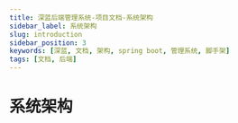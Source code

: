 ```yaml
---
title: 深蓝后端管理系统-项目文档-系统架构
sidebar_label: 系统架构
slug: introduction
sidebar_position: 3
keywords: [深蓝, 文档, 架构, spring boot, 管理系统, 脚手架]
tags: [文档, 后端]
---
```


# 系统架构